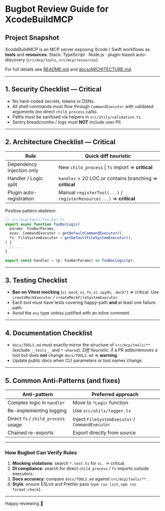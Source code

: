 # Bugbot Review Guide for XcodeBuildMCP

## Project Snapshot

XcodeBuildMCP is an MCP server exposing Xcode / Swift workflows as **tools** and **resources**.
Stack: TypeScript · Node.js · plugin-based auto-discovery (`src/mcp/tools`, `src/mcp/resources`).

For full details see [README.md](README.md) and [docs/ARCHITECTURE.md](docs/ARCHITECTURE.md).

---

## 1. Security Checklist — Critical

* No hard-coded secrets, tokens or DSNs.
* All shell commands must flow through `CommandExecutor` with validated arguments (no direct `child_process` calls).
* Paths must be sanitised via helpers in `src/utils/validation.ts`.
* Sentry breadcrumbs / logs must **NOT** include user PII.

---

## 2. Architecture Checklist — Critical

| Rule | Quick diff heuristic |
|------|----------------------|
| Dependency injection only | New `child_process` \| `fs` import ⇒ **critical** |
| Handler / Logic split | `handler` > 20 LOC or contains branching ⇒ **critical** |
| Plugin auto-registration | Manual `registerTool(...)` / `registerResource(...)` ⇒ **critical** |

Positive pattern skeleton:

```ts
// src/mcp/tools/foo-bar.ts
export async function fooBarLogic(
  params: FooBarParams,
  exec: CommandExecutor = getDefaultCommandExecutor(),
  fs: FileSystemExecutor = getDefaultFileSystemExecutor(),
) {
  // ...
}

export const handler = (p: FooBarParams) => fooBarLogic(p);
```

---

## 3. Testing Checklist

* **Ban on Vitest mocking** (`vi.mock`, `vi.fn`, `vi.spyOn`, `.mock*`) ⇒ critical. Use `createMockExecutor` / `createMockFileSystemExecutor`.
* Each tool must have tests covering happy-path **and** at least one failure path.
* Avoid the `any` type unless justified with an inline comment.

---

## 4. Documentation Checklist

* `docs/TOOLS.md` must exactly mirror the structure of `src/mcp/tools/**` (exclude `__tests__` and `*-shared`).
  *Diff heuristic*: if a PR adds/removes a tool but does **not** change `docs/TOOLS.md` ⇒ **warning**.
* Update public docs when CLI parameters or tool names change.

---

## 5. Common Anti-Patterns (and fixes)

| Anti-pattern | Preferred approach |
|--------------|--------------------|
| Complex logic in `handler` | Move to `*Logic` function |
| Re-implementing logging | Use `src/utils/logger.ts` |
| Direct `fs` / `child_process` usage | Inject `FileSystemExecutor` / `CommandExecutor` |
| Chained re-exports | Export directly from source |

---

### How Bugbot Can Verify Rules

1. **Mocking violations**: search `*.test.ts` for `vi.` → critical.
2. **DI compliance**: search for direct `child_process` / `fs` imports outside executors.
3. **Docs accuracy**: compare `docs/TOOLS.md` against `src/mcp/tools/**`.
4. **Style**: ensure ESLint and Prettier pass (`npm run lint`, `npm run format:check`).

---

Happy reviewing 🚀